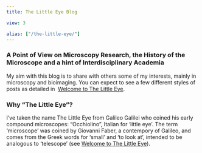 ```yaml
---
title: The Little Eye Blog

view: 3

alias: ["/the-little-eye/"]
---
```


### A Point of View on Microscopy Research, the History of the Microscope and a hint of Interdisciplinary Academia

My aim with this blog is to share with others some of my interests, mainly in microscopy and bioimaging. You can expect to see a few different styles of posts as detailed in  [Welcome to The Little Eye](https://www.chasnelson.co.uk/2017/06/19/intro/).

### Why “The Little Eye”?

I’ve taken the name The Little Eye from Galileo Galilei who coined his early compound microscopes: &#8220;Occhiolino&#8221;, Italian for &#8216;little eye&#8217;. The term &#8216;microscope&#8217; was coined by Giovanni Faber, a contempory of Galileo, and comes from the Greek words for &#8216;small&#8217; and &#8216;to look at&#8217;, intended to be analogous to &#8216;telescope&#8217; (see [Welcome to The Little Eye](https://www.chasnelson.co.uk/2017/06/19/intro/)).
